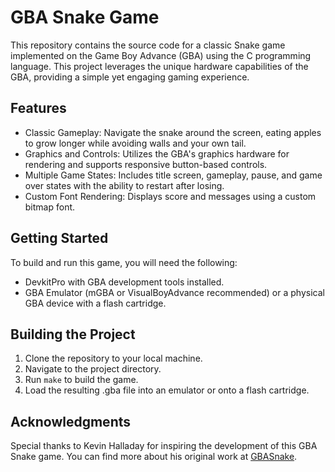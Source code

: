 # GBA Snake Game
This repository contains the source code for a classic Snake game implemented on the Game Boy Advance (GBA) using the C programming language. This project leverages the unique hardware capabilities of the GBA, providing a simple yet engaging gaming experience.

## Features
- Classic Gameplay: Navigate the snake around the screen, eating apples to grow longer while avoiding walls and your own tail.
- Graphics and Controls: Utilizes the GBA's graphics hardware for rendering and supports responsive button-based controls.
- Multiple Game States: Includes title screen, gameplay, pause, and game over states with the ability to restart after losing.
- Custom Font Rendering: Displays score and messages using a custom bitmap font.

## Getting Started
To build and run this game, you will need the following:

- DevkitPro with GBA development tools installed.
- GBA Emulator (mGBA or VisualBoyAdvance recommended) or a physical GBA device with a flash cartridge.

## Building the Project
1. Clone the repository to your local machine.
2. Navigate to the project directory.
3. Run `make` to build the game.
4. Load the resulting .gba file into an emulator or onto a flash cartridge.

## Acknowledgments
Special thanks to Kevin Halladay for inspiring the development of this GBA Snake game. You can find more about his original work at [GBASnake](https://github.com/khalladay/GBASnake).